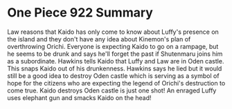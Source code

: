 One Piece 922 Summary
=====================

Law reasons that Kaido has only come to know about
Luffy's presence on the island and they don't have
any idea about Kinemon's plan of overthrowing Orichi.
Everyone is expecting Kaido to go on a rampage, but
he seems to be drunk and says he'll forget the past
if Shutenmaru joins him as a subordinate. Hawkins
tells Kaido that Luffy and Law are in Oden castle.
This snaps Kaido out of his drunkenness. Hawkins
says he lied but it would still be a good idea to
destroy Oden castle which is serving as a symbol
of hope for the citizens who are expecting the
legend of Orichi's destruction to come true.
Kaido destroys Oden castle is just one shot!
An enraged Luffy uses elephant gun and smacks Kaido
on the head!


